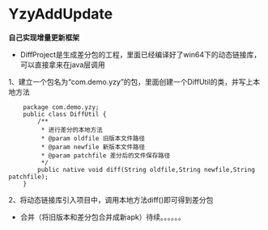 # YzyAddUpdate

**自己实现增量更新框架** 


- DiffProject是生成差分包的工程，里面已经编译好了win64下的动态链接库，可以直接拿来在java层调用  

1、建立一个包名为“com.demo.yzy”的包，里面创建一个DiffUtil的类，并写上本地方法

		package com.demo.yzy;
		public class DiffUtil {
			/**
			 * 进行差分的本地方法
			 * @param oldfile 旧版本文件路径
			 * @param newfile 新版本文件路径
			 * @param patchfile	差分后的文件保存路径
			 */
			public native void diff(String oldfile,String newfile,String patchfile);
		}

2、将动态链接库引入项目中，调用本地方法diff()即可得到差分包

- 合并（将旧版本和差分包合并成新apk）待续。。。。。。

